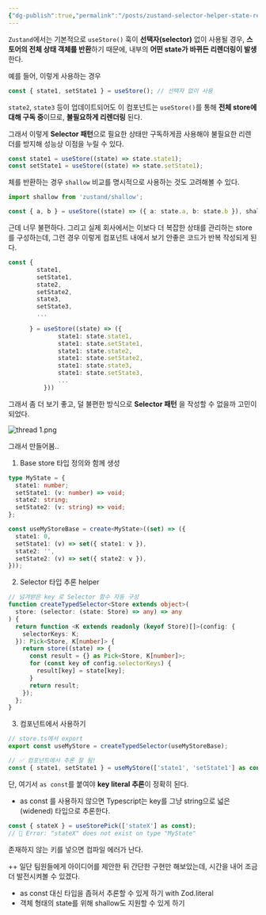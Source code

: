 ```yaml
---
{"dg-publish":true,"permalink":"/posts/zustand-selector-helper-state-re-render/","tags":["Typescript"],"created":"2025-08-03","updated":"2025-08-03T22:36:00"}
---
```


`Zustand`에서는 기본적으로 `useStore()` 훅이 **선택자(selector)** 없이 사용될 경우, **스토어의 전체 상태 객체를 반환**하기 때문에, 내부의 **어떤 state가 바뀌든 리렌더링이 발생** 한다.

예를 들어, 이렇게 사용하는 경우 
```ts
const { state1, setState1 } = useStore(); // 선택자 없이 사용
```
`state2`, `state3` 등이 업데이트되어도 이 컴포넌트는 `useStore()`를 통해 **전체 store에 대해 구독 중**이므로, **불필요하게 리렌더링** 된다.

그래서 이렇게 **Selector 패턴**으로 필요한 상태만 구독하게끔 사용해야 불필요한 리렌더를 방지해 성능상 이점을 누릴 수 있다.
```ts
const state1 = useStore((state) => state.state1);
const setState1 = useStore((state) => state.setState1);
```

체를 반환하는 경우 `shallow` 비교를 명시적으로 사용하는 것도 고려해볼 수 있다.

```ts
import shallow from 'zustand/shallow';

const { a, b } = useStore((state) => ({ a: state.a, b: state.b }), shallow);
```

근데 너무 불편하다. 그리고 실제 회사에서는 이보다 더 복잡한 상태를 관리하는 store를 구성하는데, 그런 경우 이렇게 컴포넌트 내에서 보기 안좋은 코드가 반복 작성되게 된다.

```ts
const {
		state1, 
		setState1, 
		state2,
		setState2, 
		state3,
		setState3,
		...
	  
	  } = useStore((state) => ({
			  state1: state.state1,
			  state1: state.setState1,
			  state1: state.state2,
			  state1: state.setState2,
			  state1: state.state3,
			  state1: state.setState3,
			  ...
		  }))
```

그래서 좀 더 보기 좋고, 덜 불편한 방식으로  **Selector 패턴** 을 작성할 수 없을까 고민이 되었다.

![thread 1.png](/img/user/thread%201.png)

그래서 만들어봄..

1. Base store 타입 정의와 함께 생성

```ts
type MyState = {
  state1: number;
  setState1: (v: number) => void;
  state2: string;
  setState2: (v: string) => void;
};

const useMyStoreBase = create<MyState>((set) => ({
  state1: 0,
  setState1: (v) => set({ state1: v }),
  state2: '',
  setState2: (v) => set({ state2: v }),
}));

```

2. Selector 타입 추론 helper
```ts
// 넘겨받은 key 로 Selector 함수 자동 구성
function createTypedSelector<Store extends object>(
  store: (selector: (state: Store) => any) => any
) {
  return function <K extends readonly (keyof Store)[]>(config: {
    selectorKeys: K;
  }): Pick<Store, K[number]> {
    return store((state) => {
      const result = {} as Pick<Store, K[number]>;
      for (const key of config.selectorKeys) {
        result[key] = state[key];
      }
      return result;
    });
  };
}
```

3. 컴포넌트에서 사용하기
```ts
// store.ts에서 export
export const useMyStore = createTypedSelector(useMyStoreBase);

// ✅ 컴포넌트에서 추론 잘 됨!
const { state1, setState1 } = useMyStore(['state1', 'setState1'] as const);

```

단, 여기서 `as const`를 붙여야 **key literal 추론**이 정확히 된다.
- as const 를 사용하지 않으면 Typescript는 key를 그냥 string으로 넓은(widened) 타입으로 추론한다.

```ts
const { stateX } = useStorePick(['stateX'] as const);
// 🔴 Error: "stateX" does not exist on type "MyState"
```

존재하지 않는 키를 넣으면 컴파일 에러가 난다.

++ 일단 팀원들에게 아이디어를 제안한 뒤 간단한 구현만 해보았는데, 시간을 내어 조금 더 발전시켜볼 수 있겠다.
- as const 대신 타입을 좁혀서 추론할 수 있게 하기 with Zod.literal
- 객체 형태의 state를 위해 shallow도 지원할 수 있게 하기